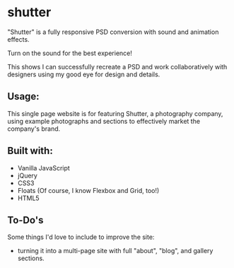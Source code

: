 # shutter

"Shutter" is a fully responsive PSD conversion with sound and animation effects.

Turn on the sound for the best experience!

This shows I can successfully recreate a PSD and work collaboratively with designers using my good eye for design and details.

## Usage:
This single page website is for featuring Shutter, a photography company, using example photographs and sections to effectively market the company's brand.

## Built with:
- Vanilla JavaScript
- jQuery
- CSS3
- Floats (Of course, I know Flexbox and Grid, too!)
- HTML5

## To-Do's
Some things I'd love to include to improve the site:
- turning it into a multi-page site with full "about", "blog", and gallery sections.
